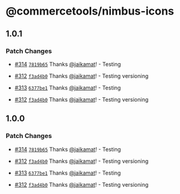 # @commercetools/nimbus-icons

## 1.0.1

### Patch Changes

- [#314](https://github.com/commercetools/nimbus/pull/314)
  [`7819b65`](https://github.com/commercetools/nimbus/commit/7819b65a9f6259e87f572feb80b87a1b72c0d425)
  Thanks [@jaikamat](https://github.com/jaikamat)! - Testing

- [#312](https://github.com/commercetools/nimbus/pull/312)
  [`f3ad4b0`](https://github.com/commercetools/nimbus/commit/f3ad4b03a6ef8f6b148a00656498c7fb84d724c3)
  Thanks [@jaikamat](https://github.com/jaikamat)! - Testing versioning

- [#313](https://github.com/commercetools/nimbus/pull/313)
  [`6377be1`](https://github.com/commercetools/nimbus/commit/6377be12ca25c9df6aec37d6bd676f8a740ddfb9)
  Thanks [@jaikamat](https://github.com/jaikamat)! - Testing

- [#312](https://github.com/commercetools/nimbus/pull/312)
  [`f3ad4b0`](https://github.com/commercetools/nimbus/commit/f3ad4b03a6ef8f6b148a00656498c7fb84d724c3)
  Thanks [@jaikamat](https://github.com/jaikamat)! - Testing versioning

## 1.0.0

### Patch Changes

- [#314](https://github.com/commercetools/nimbus/pull/314)
  [`7819b65`](https://github.com/commercetools/nimbus/commit/7819b65a9f6259e87f572feb80b87a1b72c0d425)
  Thanks [@jaikamat](https://github.com/jaikamat)! - Testing

- [#312](https://github.com/commercetools/nimbus/pull/312)
  [`f3ad4b0`](https://github.com/commercetools/nimbus/commit/f3ad4b03a6ef8f6b148a00656498c7fb84d724c3)
  Thanks [@jaikamat](https://github.com/jaikamat)! - Testing versioning

- [#313](https://github.com/commercetools/nimbus/pull/313)
  [`6377be1`](https://github.com/commercetools/nimbus/commit/6377be12ca25c9df6aec37d6bd676f8a740ddfb9)
  Thanks [@jaikamat](https://github.com/jaikamat)! - Testing

- [#312](https://github.com/commercetools/nimbus/pull/312)
  [`f3ad4b0`](https://github.com/commercetools/nimbus/commit/f3ad4b03a6ef8f6b148a00656498c7fb84d724c3)
  Thanks [@jaikamat](https://github.com/jaikamat)! - Testing versioning
